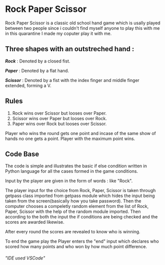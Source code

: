 # Rock Paper Scissor

Rock Paper Scissor is a classic old school hand game which is usally played between two people since i couldn't find myself anyone to play this with me in this quarantine I made my coputer play it with me.

## Three shapes with an outstreched hand :

**_Rock_** : Denoted by a closed fist.

**_Paper_** : Denoted by a flat hand.

**_Scissor_** : Denoted by a fist with the index finger and middle finger extended, forming a V.

## Rules

1. Rock wins over Scissor but looses over Paper.
2. Scissor wins over Paper but looses over Rock.
3. Paper wins over Rock but looses over Scissor.

Player who wins the round gets one point and incase of the same show of hands no one gets a point.
Player with the maximum point wins.

## Code Base

The code is simple and illustrates the basic if else condition written in Python language for all the cases formed in the game conditions.

Input by the player are given in the form of words : like "Rock".

The player input for the choice from Rock, Paper, Scissor is taken through getpass class imported from getpass module which hides the input being taken from the screen(basically how you take password).
Then the computer chooses a compeletly random element from the list of Rock, Paper, Scissor with the help of the random module imported.
Then according to the both the input the if conditions are being checked and the scores are awarded likewise.

After every round the scores are revealed to know who is winning.

To end the game play the Player enters the "end" input which declares who scored how many points and who won by how much point difference.

###### "IDE used VSCode"
